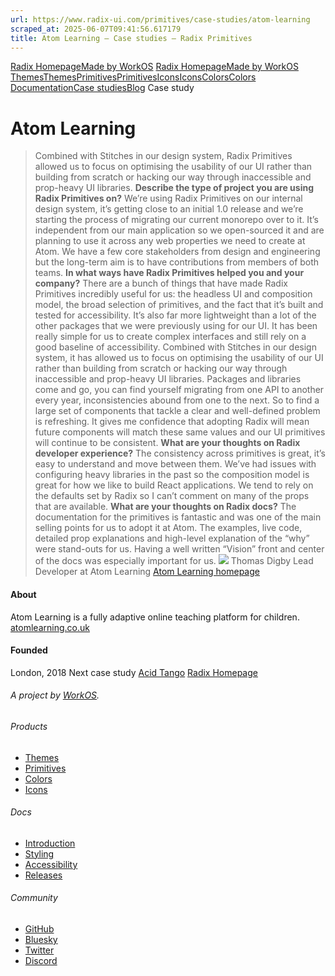 ```yaml
---
url: https://www.radix-ui.com/primitives/case-studies/atom-learning
scraped_at: 2025-06-07T09:41:56.617179
title: Atom Learning – Case studies – Radix Primitives
---
```


[Radix Homepage](https://www.radix-ui.com/)[Made by WorkOS](https://workos.com)
[Radix Homepage](https://www.radix-ui.com/)[Made by WorkOS](https://workos.com)
[ThemesThemes](https://www.radix-ui.com/)[PrimitivesPrimitives](https://www.radix-ui.com/primitives)[IconsIcons](https://www.radix-ui.com/icons)[ColorsColors](https://www.radix-ui.com/colors)
[Documentation](https://www.radix-ui.com/primitives/docs)[Case studies](https://www.radix-ui.com/primitives/case-studies)[Blog](https://www.radix-ui.com/blog)[](https://github.com/radix-ui/primitives)
Case study
# Atom Learning
> Combined with Stitches in our design system, Radix Primitives allowed us to focus on optimising the usability of our UI rather than building from scratch or hacking our way through inaccessible and prop-heavy UI libraries.
**Describe the type of project you are using Radix Primitives on?**
We’re using Radix Primitives on our internal design system, it’s getting close to an initial 1.0 release and we’re starting the process of migrating our current monorepo over to it. It’s independent from our main application so we open-sourced it and are planning to use it across any web properties we need to create at Atom. We have a few core stakeholders from design and engineering but the long-term aim is to have contributions from members of both teams.
**In what ways have Radix Primitives helped you and your company?**
There are a bunch of things that have made Radix Primitives incredibly useful for us: the headless UI and composition model, the broad selection of primitives, and the fact that it’s built and tested for accessibility. It’s also far more lightweight than a lot of the other packages that we were previously using for our UI.
It has been really simple for us to create complex interfaces and still rely on a good baseline of accessibility. Combined with Stitches in our design system, it has allowed us to focus on optimising the usability of our UI rather than building from scratch or hacking our way through inaccessible and prop-heavy UI libraries.
Packages and libraries come and go, you can find yourself migrating from one API to another every year, inconsistencies abound from one to the next. So to find a large set of components that tackle a clear and well-defined problem is refreshing. It gives me confidence that adopting Radix will mean future components will match these same values and our UI primitives will continue to be consistent.
**What are your thoughts on Radix developer experience?**
The consistency across primitives is great, it’s easy to understand and move between them. We’ve had issues with configuring heavy libraries in the past so the composition model is great for how we like to build React applications. We tend to rely on the defaults set by Radix so I can’t comment on many of the props that are available.
**What are your thoughts on Radix docs?**
The documentation for the primitives is fantastic and was one of the main selling points for us to adopt it at Atom. The examples, live code, detailed prop explanations and high-level explanation of the “why” were stand-outs for us. Having a well written “Vision” front and center of the docs was especially important for us.
![](https://www.radix-ui.com/marketing/avatar-thomas-digby.jpg)
Thomas Digby
Lead Developer at Atom Learning
[Atom Learning homepage](https://atomlearning.co.uk)
#### About
Atom Learning is a fully adaptive online teaching platform for children.
[atomlearning.co.uk](https://atomlearning.co.uk)
#### Founded
London, 2018
Next case study
[Acid Tango](https://www.radix-ui.com/primitives/case-studies/acid-tango)
[Radix Homepage](https://www.radix-ui.com/)
###### A project by [WorkOS](https://workos.com).
###### Products
  * [Themes](https://www.radix-ui.com/)
  * [Primitives](https://www.radix-ui.com/primitives)
  * [Colors](https://www.radix-ui.com/colors)
  * [Icons](https://www.radix-ui.com/icons)


###### Docs
  * [Introduction](https://www.radix-ui.com/primitives/docs/overview/introduction)
  * [Styling](https://www.radix-ui.com/primitives/docs/guides/styling)
  * [Accessibility](https://www.radix-ui.com/primitives/docs/overview/accessibility)
  * [Releases](https://www.radix-ui.com/primitives/docs/overview/releases)


###### Community
  * [GitHub](https://github.com/radix-ui)
  * [Bluesky](https://bsky.app/profile/radix-ui.com)
  * [Twitter](https://twitter.com/radix_ui)
  * [Discord](https://discord.com/invite/7Xb99uG)



